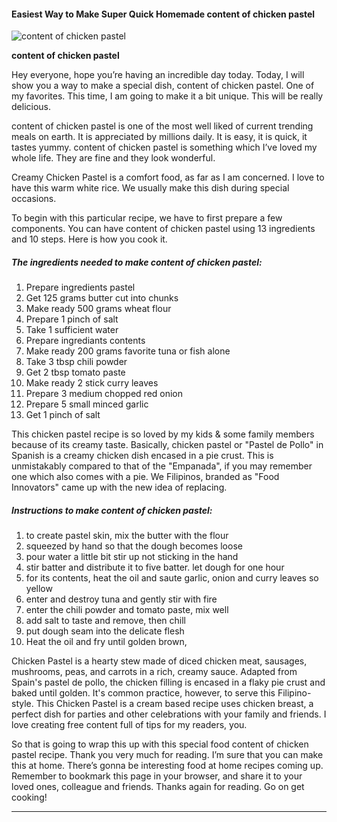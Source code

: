             

#### Easiest Way to Make Super Quick Homemade content of chicken pastel

![content of chicken pastel](https://img-global.cpcdn.com/recipes/52264395/751x532cq70/content-of-chicken-pastel-recipe-main-photo.jpg)

**content of chicken pastel**

Hey everyone, hope you’re having an incredible day today. Today, I will show you a way to make a special dish, content of chicken pastel. One of my favorites. This time, I am going to make it a bit unique. This will be really delicious.

content of chicken pastel is one of the most well liked of current trending meals on earth. It is appreciated by millions daily. It is easy, it is quick, it tastes yummy. content of chicken pastel is something which I’ve loved my whole life. They are fine and they look wonderful.

Creamy Chicken Pastel is a comfort food, as far as I am concerned. I love to have this warm white rice. We usually make this dish during special occasions.

To begin with this particular recipe, we have to first prepare a few components. You can have content of chicken pastel using 13 ingredients and 10 steps. Here is how you cook it.

##### The ingredients needed to make content of chicken pastel:

1.  Prepare ingredients pastel
2.  Get 125 grams butter cut into chunks
3.  Make ready 500 grams wheat flour
4.  Prepare 1 pinch of salt
5.  Take 1 sufficient water
6.  Prepare ingrediants contents
7.  Make ready 200 grams favorite tuna or fish alone
8.  Take 3 tbsp chili powder
9.  Get 2 tbsp tomato paste
10.  Make ready 2 stick curry leaves
11.  Prepare 3 medium chopped red onion
12.  Prepare 5 small minced garlic
13.  Get 1 pinch of salt

This chicken pastel recipe is so loved by my kids & some family members because of its creamy taste. Basically, chicken pastel or "Pastel de Pollo" in Spanish is a creamy chicken dish encased in a pie crust. This is unmistakably compared to that of the "Empanada", if you may remember one which also comes with a pie. We Filipinos, branded as "Food Innovators" came up with the new idea of replacing.

##### Instructions to make content of chicken pastel:

1.  to create pastel skin, mix the butter with the flour
2.  squeezed by hand so that the dough becomes loose
3.  pour water a little bit stir up not sticking in the hand
4.  stir batter and distribute it to five batter. let dough for one hour
5.  for its contents, heat the oil and saute garlic, onion and curry leaves so yellow
6.  enter and destroy tuna and gently stir with fire
7.  enter the chili powder and tomato paste, mix well
8.  add salt to taste and remove, then chill
9.  put dough seam into the delicate flesh
10.  Heat the oil and fry until golden brown,

Chicken Pastel is a hearty stew made of diced chicken meat, sausages, mushrooms, peas, and carrots in a rich, creamy sauce. Adapted from Spain's pastel de pollo, the chicken filling is encased in a flaky pie crust and baked until golden. It's common practice, however, to serve this Filipino-style. This Chicken Pastel is a cream based recipe uses chicken breast, a perfect dish for parties and other celebrations with your family and friends. I love creating free content full of tips for my readers, you.

So that is going to wrap this up with this special food content of chicken pastel recipe. Thank you very much for reading. I’m sure that you can make this at home. There’s gonna be interesting food at home recipes coming up. Remember to bookmark this page in your browser, and share it to your loved ones, colleague and friends. Thanks again for reading. Go on get cooking!

* * *